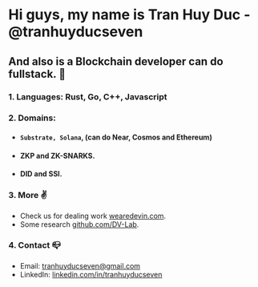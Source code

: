 # Hi guys, my name is Tran Huy Duc - @tranhuyducseven 
## And also is a Blockchain developer  can do fullstack. :crab:

### 1. Languages: Rust, Go, C++, Javascript
### 2. Domains:
- #### `Substrate, Solana`, (can do Near, Cosmos and Ethereum)
- #### ZKP and ZK-SNARKS.
- #### DID and SSI.
### 3. More :v:
- Check us for dealing work [wearedevin.com](https://wearedevin.com/).
- Some research [github.com/DV-Lab](https://github.com/DV-Lab).
### 4. Contact :mailbox_closed:
- Email: tranhuyducseven@gmail.com
- LinkedIn: [linkedin.com/in/tranhuyducseven](https://www.linkedin.com/in/tranhuyducseven/)









